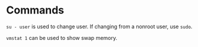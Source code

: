 # Commands

 `su - user` is used to change user. If changing from a nonroot user, use `sudo`.
 
 `vmstat 1` can be used to show swap memory.

